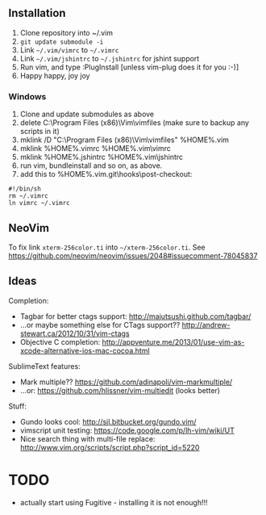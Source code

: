 ## Installation

 1. Clone repository into ~/.vim
 2. `git update submodule -i`
 3. Link `~/.vim/vimrc` to `~/.vimrc`
 4. Link `~/.vim/jshintrc` to `~/.jshintrc` for jshint support
 5. Run vim, and type :PlugInstall [unless vim-plug does it for you :-)]
 6. Happy happy, joy joy

### Windows

 1. Clone and update submodules as above
 2. delete C:\Program Files (x86)\Vim\vimfiles (make sure to backup any scripts in it)
 3. mklink /D "C:\Program Files (x86)\Vim\vimfiles" %HOME%\.vim
 4. mklink %HOME%\.vimrc %HOME%\.vim\vimrc
 5. mklink %HOME%\.jshintrc %HOME%\.vim\jshintrc
 6. run vim, bundleinstall and so on, as above.
 7. add this to %HOME%\.vim\.git\hooks\post-checkout:
 ```
#!/bin/sh
rm ~/.vimrc
ln vimrc ~/.vimrc
 ```

## NeoVim

To fix <c-h> link `xterm-256color.ti` into `~/xterm-256color.ti`. See https://github.com/neovim/neovim/issues/2048#issuecomment-78045837

## Ideas

Completion:
- Tagbar for better ctags support: http://majutsushi.github.com/tagbar/
- ...or maybe something else for CTags support?? http://andrew-stewart.ca/2012/10/31/vim-ctags
- Objective C completion: http://appventure.me/2013/01/use-vim-as-xcode-alternative-ios-mac-cocoa.html

SublimeText features:
- Mark multiple?? https://github.com/adinapoli/vim-markmultiple/
- ...or: https://github.com/hlissner/vim-multiedit (looks better)


Stuff:
- Gundo looks cool: http://sjl.bitbucket.org/gundo.vim/
- vimscript unit testing: https://code.google.com/p/lh-vim/wiki/UT
- Nice search thing with multi-file replace: http://www.vim.org/scripts/script.php?script_id=5220

# TODO
- actually start using Fugitive - installing it is not enough!!!

